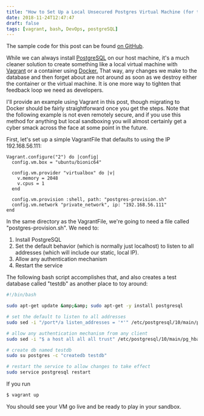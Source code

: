 ```yaml
---
title: "How to Set Up a Local Unsecured Postgres Virtual Machine (for testing)"
date: 2018-11-24T12:47:47
draft: false
tags: [vagrant, bash, DevOps, postgreSQL]
---
```


The sample code for this post can be found [on GitHub](https://github.com/nfisher23/integration-testing-postgres-and-spring/tree/master/postgres-vm-sandbox).

While we can always install [PostgreSQL](https://www.postgresql.org/) on our host machine, it's a much cleaner solution to create something like a local virtual machine with [Vagrant](https://www.vagrantup.com/) or a container using [Docker.](https://www.docker.com/) That way, any changes we make to the database and then forget about are not around as soon as we destroy either the container or the virtual machine. It is one more way to tighten that feedback loop we need as developers.

I'll provide an example using Vagrant in this post, though migrating to Docker should be fairly straightforward once you get the steps. Note that the following example is not even remotely secure, and if you use this method for anything but local sandboxing you will almost certainly get a cyber smack across the face at some point in the future.

First, let's set up a simple VagrantFile that defaults to using the IP 192.168.56.111:

```
Vagrant.configure("2") do |config|
  config.vm.box = "ubuntu/bionic64"

  config.vm.provider "virtualbox" do |v|
    v.memory = 2048
    v.cpus = 1
  end

  config.vm.provision :shell, path: "postgres-provision.sh"
  config.vm.network "private_network", ip: "192.168.56.111"
end
```

In the same directory as the VagrantFile, we're going to need a file called "postgres-provision.sh". We need to:

1. Install PostgreSQL
2. Set the default behavior (which is normally just localhost) to listen to all addresses (which will include our static, local IP).
3. Allow any authentication mechanism
4. Restart the service

The following bash script accomplishes that, and also creates a test database called "testdb" as another place to toy around:

```bash
#!/bin/bash

sudo apt-get update &amp;&amp; sudo apt-get -y install postgresql

# set the default to listen to all addresses
sudo sed -i "/port*/a listen_addresses = '*'" /etc/postgresql/10/main/postgresql.conf

# allow any authentication mechanism from any client
sudo sed -i "$ a host all all all trust" /etc/postgresql/10/main/pg_hba.conf

# create db named testdb
sudo su postgres -c "createdb testdb"

# restart the service to allow changes to take effect
sudo service postgresql restart
```

If you run

```bash
$ vagrant up
```

You should see your VM go live and be ready to play in your sandbox.
